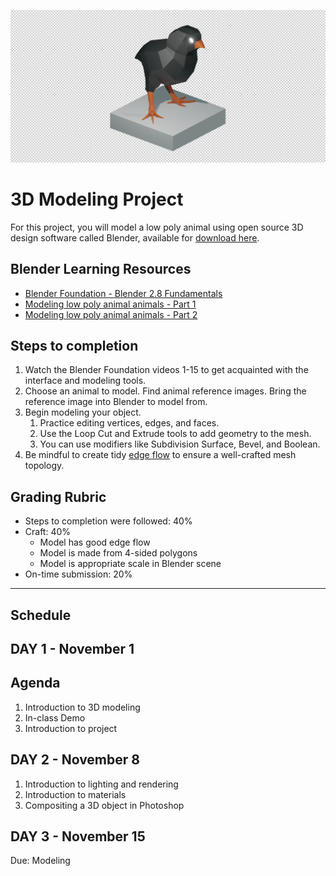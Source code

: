 ![low poly 3D bird render](/assets/bird.png)

# 3D Modeling Project

For this project, you will model a low poly animal using open source 3D design software called Blender, available for [download here](https://www.blender.org/).

## Blender Learning Resources

* [Blender Foundation - Blender 2.8 Fundamentals](https://www.youtube.com/watch?v=MF1qEhBSfq4&list=PLa1F2ddGya_-UvuAqHAksYnB0qL9yWDO6)
* [Modeling low poly animal animals - Part 1](https://www.youtube.com/watch?v=6mT4XFJYq-4)
* [Modeling low poly animal animals - Part 2](https://www.youtube.com/watch?v=456-XCXG_D0)

## Steps to completion

1. Watch the Blender Foundation videos 1-15 to get acquainted with the interface and modeling tools.
2. Choose an animal to model. Find animal reference images. Bring the reference image into Blender to model from.
3. Begin modeling your object.
   1. Practice editing vertices, edges, and faces.
   2. Use the Loop Cut and Extrude tools to add geometry to the mesh.
   3. You can use modifiers like Subdivision Surface, Bevel, and Boolean. 
4. Be mindful to create tidy [edge flow](https://www.youtube.com/watch?v=Lip59doQQRk) to ensure a well-crafted mesh topology.

## Grading Rubric

* Steps to completion were followed: 40%
* Craft: 40%
  * Model has good edge flow
  * Model is made from 4-sided polygons
  * Model is appropriate scale in Blender scene
* On-time submission: 20%  

---

## Schedule

## DAY 1 - November 1

## Agenda

1. Introduction to 3D modeling
2. In-class Demo
3. Introduction to project

## DAY 2 - November 8

1. Introduction to lighting and rendering
2. Introduction to materials
3. Compositing a 3D object in Photoshop

## DAY 3 - November 15

Due: Modeling

